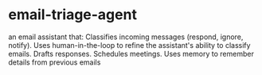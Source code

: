 # email-triage-agent
an email assistant that:  Classifies incoming messages (respond, ignore, notify). Uses human-in-the-loop to refine the assistant's ability to classify emails. Drafts responses. Schedules meetings. Uses memory to remember details from previous emails
